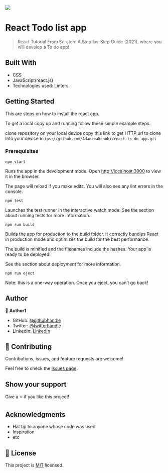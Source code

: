 ![](https://img.shields.io/badge/Microverse-blueviolet)

# React Todo list app

> React Tutorial From Scratch: A Step-by-Step Guide (2021), where you will develop a To do app!


## Built With

- CSS
- JavaScript(react.js)
- Technologies used: Linters.



## Getting Started

This are steps on how to install the react app.

To get a local copy up and running follow these simple example steps.

clone repository on your local device
copy this link to get HTTP url to clone Into your device `https://github.com/Adanzeakonobi/react-to-do-app.git`

### Prerequisites

`npm start`

Runs the app in the development mode.
Open [http://localhost:3000]() to view it in the browser.

The page will reload if you make edits.
You will also see any lint errors in the console.

`npm test`

Launches the test runner in the interactive watch mode.
See the section about running tests for more information.

`npm run build`

Builds the app for production to the build folder.
It correctly bundles React in production mode and optimizes the build for the best performance.

The build is minified and the filenames include the hashes.
Your app is ready to be deployed!

See the section about deployment for more information.

`npm run eject`

Note: this is a one-way operation. Once you eject, you can’t go back!


## Author

👤 **Author1**

- GitHub: [@githubhandle](https://github.com/ArnaudBand)
- Twitter: [@twitterhandle](https://twitter.com/@ba104781)
- LinkedIn: [LinkedIn](https://www.linkedin.com/in/arnaud-bandonkeye-893a2b228/)

## 🤝 Contributing

Contributions, issues, and feature requests are welcome!

Feel free to check the [issues page](../../issues/).

## Show your support

Give a ⭐️ if you like this project!

## Acknowledgments

- Hat tip to anyone whose code was used
- Inspiration
- etc

## 📝 License

This project is [MIT](./MIT.md) licensed.
